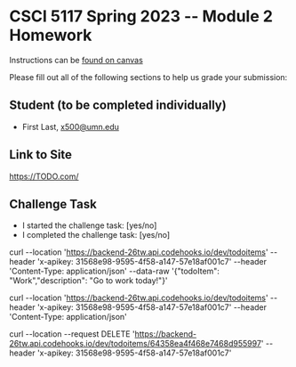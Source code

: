 # CSCI 5117 Spring 2023 -- Module 2 Homework


Instructions can be [found on canvas](https://canvas.umn.edu/courses/355584/pages/homework-2)

Please fill out all of the following sections to help us grade your submission:

## Student (to be completed individually)

* First Last, x500@umn.edu

## Link to Site

<https://TODO.com/>

## Challenge Task

* I started the challenge task: [yes/no]
* I completed the challenge task: [yes/no]


curl --location 'https://backend-26tw.api.codehooks.io/dev/todoitems' --header 'x-apikey: 31568e98-9595-4f58-a147-57e18af001c7' --header 'Content-Type: application/json' --data-raw '{"todoItem": "Work","description": "Go to work today!"}'

curl --location 'https://backend-26tw.api.codehooks.io/dev/todoitems' --header 'x-apikey: 31568e98-9595-4f58-a147-57e18af001c7' --header 'Content-Type: application/json'

curl --location --request DELETE 'https://backend-26tw.api.codehooks.io/dev/todoitems/64358ea4f468e7468d955997' --header 'x-apikey: 31568e98-9595-4f58-a147-57e18af001c7'